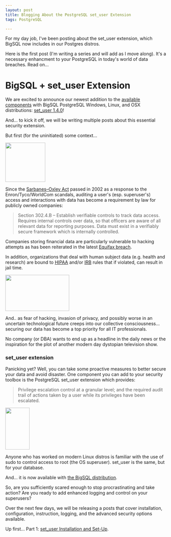 ```yaml
---
layout: post  
title: Blogging About the PostgreSQL set_user Extension  
tags: PostgreSQL

---
```


For my day job, I've been posting about the set_user extension, which BigSQL now includes in our Postgres distros. 

Here is the first post (I'm writing a series and will add as I move along). It's a necessary enhancment to your PostgreSQL in today's world of data breaches.  Read on...

# BigSQL + set_user Extension

We are excited to announce our newest addition to the [available components][1] with BigSQL PostgreSQL Windows, Linux, and OSX distributions: [set_user 1.4.0][2]!

And... to kick it off, we will be writing multiple posts about this essential security extension.

But first (for the uninitiated) some context...

<img src="https://wwwres.openscg.com/wp-content/uploads/2017/09/14215449/enron.png" alt="" width="125" height="123" class="alignright size-full wp-image-13023" />

Since the [Sarbanes–Oxley Act][3] passed in 2002 as a response to the Enron/Tyco/WorldCom scandals, auditing a user's (esp. superuser's) access and interactions with data has become a requirement by law for publicly owned companies:

> Section 302.4.B – Establish verifiable controls to track data access. Requires internal controls over data, so that officers are aware of all relevant data for reporting purposes. Data must exist in a verifiably secure framework which is internally controlled.

Companies storing financial data are particularly vulnerable to hacking attempts as has been reiterated in the latest [Equifax breach][4].

In addition, organizations that deal with human subject data (e.g. health and research) are bound to [HIPAA][5] and/or [IRB][6] rules that if violated, can result in jail time.

<img src="https://wwwres.openscg.com/wp-content/uploads/2017/09/14215943/mr_robot.jpeg" alt="" width="200" height="113" class="alignleft size-full wp-image-13028" />

And.. as fear of hacking, invasion of privacy, and possibly worse in an uncertain technological future creeps into our collective consciousness... securing our data has become a top priority for all IT professionals.

No company (or DBA) wants to end up as a headline in the daily news or the inspiration for the plot of another modern day dystopian television show.

### set_user extension

Panicking yet? Well, you can take some proactive measures to better secure your data and avoid disaster. One component you can add to your security toolbox is the PostgreSQL set_user extension which provides:

> Privilege escalation control at a granular level; and the required audit trail of actions taken by a user while its privileges have been escalated.

<img src="https://wwwres.openscg.com/wp-content/uploads/2017/09/15021732/calm.png" alt="" width="76" height="131" class="alignright size-full wp-image-13037" />

Anyone who has worked on modern Linux distros is familiar with the use of sudo to control access to root (the OS superuser). set_user is the same, but for your database.

And... it is now available with [the BigSQL distribution][7].

So, are you sufficiently scared enough to stop procrastinating and take action? Are you ready to add enhanced logging and control on your superusers?

Over the next few days, we will be releasing a posts that cover installation, configuration, instruction, logging, and the advanced security options available.

Up first... Part 1: [set_user Installation and Set-Up][8].

 [1]: https://www.openscg.com/bigsql/components/
 [2]: https://github.com/pgaudit/set_user
 [3]: https://en.wikipedia.org/wiki/Sarbanes%E2%80%93Oxley_Act
 [4]: https://www.nytimes.com/2017/09/07/business/equifax-cyberattack.html
 [5]: https://www.hhs.gov/hipaa/index.html
 [6]: https://en.wikipedia.org/wiki/Institutional_review_board
 [7]: https://www.openscg.com/bigsql/postgresql/installers/
 [8]: https://www.openscg.com/2017/09/set_user-installation-and-set-up/

